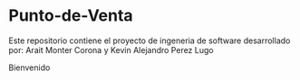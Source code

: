 # Punto-de-Venta
Este repositorio contiene el proyecto de ingeneria de software desarrollado por: 
Arait Monter Corona 
y
Kevin Alejandro Perez Lugo

Bienvenido 
